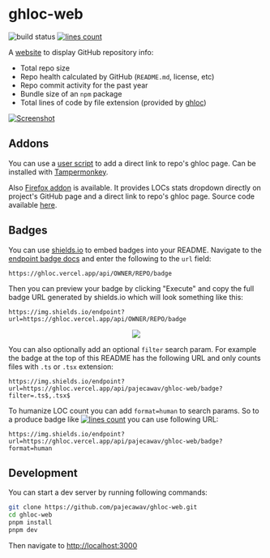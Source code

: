 # ghloc-web

![build status](https://github.com/pajecawav/ghloc-web/actions/workflows/ci.yml/badge.svg)
[![lines count](https://img.shields.io/endpoint?url=https://ghloc.vercel.app/api/pajecawav/ghloc-web/badge?filter=.ts$,.tsx$)](https://ghloc.vercel.app/pajecawav/ghloc-web?filter=.ts$,.tsx$)

A [website](https://ghloc.vercel.app/) to display GitHub repository info:

-   Total repo size
-   Repo health calculated by GitHub (`README.md`, license, etc)
-   Repo commit activity for the past year
-   Bundle size of an `npm` package
-   Total lines of code by file extension (provided by [ghloc](https://github.com/subtle-byte/ghloc))

[![Screenshot](https://user-images.githubusercontent.com/18193831/199794714-a4c7d8c1-17c3-4be9-8de4-dc0fb745ea2d.png)](https://ghloc.vercel.app/facebook/react)

## Addons

You can use a [user script](https://gist.github.com/pajecawav/70ffe72bf4aa0968aa9f97318976138f) to add a direct link to repo's ghloc page. Can be installed with [Tampermonkey](https://www.tampermonkey.net/).

Also [Firefox addon](https://addons.mozilla.org/ru/firefox/addon/github-lines-of-code/) is available. It provides LOCs stats dropdown directly on project's GitHub page and a direct link to repo's ghloc page. Source code available [here](https://github.com/pajecawav/ghloc-extension/).

## Badges

You can use [shields.io](https://shields.io) to embed badges into your README. Navigate to the
[endpoint badge docs](https://shields.io/badges/endpoint-badge) and enter the following to the `url`
field:

```
https://ghloc.vercel.app/api/OWNER/REPO/badge
```

Then you can preview your badge by clicking "Execute" and copy the full badge URL generated by shields.io which will look something like this:

```
https://img.shields.io/endpoint?url=https://ghloc.vercel.app/api/OWNER/REPO/badge
```

<p align="center">
    <img src="https://github.com/pajecawav/ghloc-web/assets/18193831/b5057889-9499-4296-88f3-fe0b40150cbf">
</p>

You can also optionally add an optional `filter` search param. For example the badge at the top of
this README has the following URL and only counts files with `.ts` or `.tsx` extension:

```
https://img.shields.io/endpoint?url=https://ghloc.vercel.app/api/pajecawav/ghloc-web/badge?filter=.ts$,.tsx$
```

To humanize LOC count you can add `format=human` to search params. So to a produce badge like [![lines
count](https://img.shields.io/endpoint?url=https://ghloc.vercel.app/api/pajecawav/ghloc-web/badge?format=human)](https://ghloc.vercel.app/pajecawav/ghloc-web)
you can use following URL:

```
https://img.shields.io/endpoint?url=https://ghloc.vercel.app/api/pajecawav/ghloc-web/badge?format=human
```

## Development

You can start a dev server by running following commands:

```bash
git clone https://github.com/pajecawav/ghloc-web.git
cd ghloc-web
pnpm install
pnpm dev
```

Then navigate to [http://localhost:3000](http://localhost:3000)
